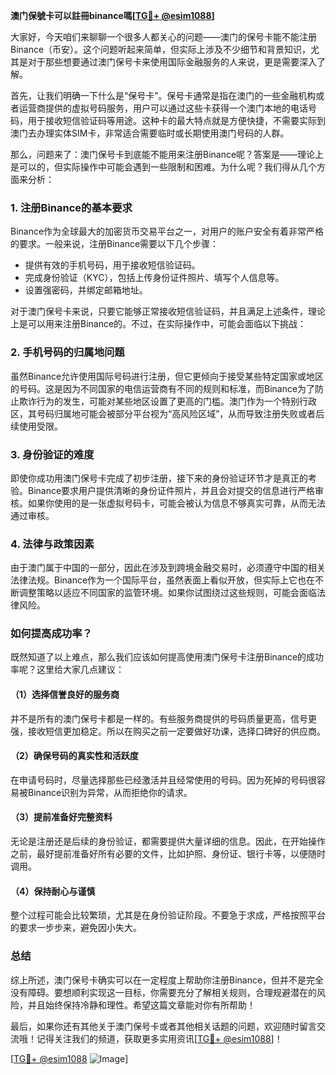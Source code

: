 **澳门保號卡可以註冊binance嗎[[TG💪+ @esim1088](https://t.me/s/esim1088)]**

大家好，今天咱们来聊聊一个很多人都关心的问题——澳门的保号卡能不能注册Binance（币安）。这个问题听起来简单，但实际上涉及不少细节和背景知识，尤其是对于那些想要通过澳门保号卡来使用国际金融服务的人来说，更是需要深入了解。

首先，让我们明确一下什么是“保号卡”。保号卡通常是指在澳门的一些金融机构或者运营商提供的虚拟号码服务，用户可以通过这些卡获得一个澳门本地的电话号码，用于接收短信验证码等用途。这种卡的最大特点就是方便快捷，不需要实际到澳门去办理实体SIM卡，非常适合需要临时或长期使用澳门号码的人群。

那么，问题来了：澳门保号卡到底能不能用来注册Binance呢？答案是——理论上是可以的，但实际操作中可能会遇到一些限制和困难。为什么呢？我们得从几个方面来分析：

### **1. 注册Binance的基本要求**
Binance作为全球最大的加密货币交易平台之一，对用户的账户安全有着非常严格的要求。一般来说，注册Binance需要以下几个步骤：
- 提供有效的手机号码，用于接收短信验证码。
- 完成身份验证（KYC），包括上传身份证件照片、填写个人信息等。
- 设置强密码，并绑定邮箱地址。

对于澳门保号卡来说，只要它能够正常接收短信验证码，并且满足上述条件，理论上是可以用来注册Binance的。不过，在实际操作中，可能会面临以下挑战：

### **2. 手机号码的归属地问题**
虽然Binance允许使用国际号码进行注册，但它更倾向于接受某些特定国家或地区的号码。这是因为不同国家的电信运营商有不同的规则和标准，而Binance为了防止欺诈行为的发生，可能对某些地区设置了更高的门槛。澳门作为一个特别行政区，其号码归属地可能会被部分平台视为“高风险区域”，从而导致注册失败或者后续使用受限。

### **3. 身份验证的难度**
即使你成功用澳门保号卡完成了初步注册，接下来的身份验证环节才是真正的考验。Binance要求用户提供清晰的身份证件照片，并且会对提交的信息进行严格审核。如果你使用的是一张虚拟号码卡，可能会被认为信息不够真实可靠，从而无法通过审核。

### **4. 法律与政策因素**
由于澳门属于中国的一部分，因此在涉及到跨境金融交易时，必须遵守中国的相关法律法规。Binance作为一个国际平台，虽然表面上看似开放，但实际上它也在不断调整策略以适应不同国家的监管环境。如果你试图绕过这些规则，可能会面临法律风险。

### **如何提高成功率？**
既然知道了以上难点，那么我们应该如何提高使用澳门保号卡注册Binance的成功率呢？这里给大家几点建议：

#### **（1）选择信誉良好的服务商**
并不是所有的澳门保号卡都是一样的。有些服务商提供的号码质量更高，信号更强，接收短信更加稳定。所以在购买之前一定要做好功课，选择口碑好的供应商。

#### **（2）确保号码的真实性和活跃度**
在申请号码时，尽量选择那些已经激活并且经常使用的号码。因为死掉的号码很容易被Binance识别为异常，从而拒绝你的请求。

#### **（3）提前准备好完整资料**
无论是注册还是后续的身份验证，都需要提供大量详细的信息。因此，在开始操作之前，最好提前准备好所有必要的文件，比如护照、身份证、银行卡等，以便随时调用。

#### **（4）保持耐心与谨慎**
整个过程可能会比较繁琐，尤其是在身份验证阶段。不要急于求成，严格按照平台的要求一步步来，避免因小失大。

### **总结**
综上所述，澳门保号卡确实可以在一定程度上帮助你注册Binance，但并不是完全没有障碍。要想顺利实现这一目标，你需要充分了解相关规则，合理规避潜在的风险，并且始终保持冷静和理性。希望这篇文章能对你有所帮助！

最后，如果你还有其他关于澳门保号卡或者其他相关话题的问题，欢迎随时留言交流哦！记得关注我们的频道，获取更多实用资讯[[TG💪+ @esim1088](https://t.me/s/esim1088)]！

[[TG💪+ @esim1088](https://t.me/s/esim1088) ![Image](https://i.postimg.cc/4NQfJmqS/Snipaste-2025-05-13-00-14-12.png)]